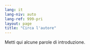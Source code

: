 ```yaml
---
lang: it
lang-niv: auto
lang-ref: 999-pri
layout: page
title: "Circa l'autore"
---
```


Metti qui alcune parole di introduzione.
